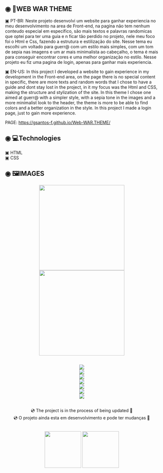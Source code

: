  ## ◉ 📑WEB WAR THEME
 <p> ▣ PT-BR: Neste projeto desenvolvi um website para ganhar experiencia no meu desenvolvimento na area de Front-end, na pagina não tem nenhum conteudo especial em especifico, são mais textos e palavras randomicas que optei para ter uma guia e n ficar tão perdido no projeto, nele meu foco foi o Html e Css, fazendo a estrutura e estilização do site. Nesse tema eu escolhi um voltado para guerr@ com um estilo mais simples, com um tom de sepia nas imagens e um ar mais minimalista ao cabeçalho, o tema é mais para conseguir encontrar cores e uma melhor organização no estilo. Nesse projeto eu fiz uma pagina de login, apenas para ganhar mais experiencia.   </p>
 <p> ▣ EN-US: In this project I developed a website to gain experience in my development in the Front-end area, on the page there is no special content in specific, there are more texts and random words that I chose to have a guide and dont stay lost in the project, in it my focus was the Html and CSS, making the structure and stylization of the site. In this theme I chose one aimed at guerr@ with a simpler style, with a sepia tone in the images and a more minimalist look to the header, the theme is more to be able to find colors and a better organization in the style. In this project I made a login page, just to gain more experience. </p>
 
 PAGE: https://gsantos-f.github.io/Web-WAR.THEME/
 
 ## ◉ 💻Technologies
 ▣ HTML</br>
 ▣ CSS
 
 ## ◉ 🖼️IMAGES

<div align="center">
<img  height="280px" src="https://user-images.githubusercontent.com/101200460/158026396-9255faa7-955a-44aa-9ff1-e2a3bcd58ee7.gif" >
<img  height="280px" src="https://user-images.githubusercontent.com/101200460/157447253-b2c2ce50-1500-49c3-9de5-bc2ff6155f3d.gif" >
</div>

##

<div align="center" height="120px">
<img src="https://user-images.githubusercontent.com/101200460/157446177-36cfbc53-fc63-422c-91c8-6a95092edbc1.png">
</div>

<div align="center" height="120px" widht="150px">
<img src="https://user-images.githubusercontent.com/101200460/157445531-9d47fe4e-8a5a-4a31-84c7-1b16e3aa0b46.png">
</div>

<div align="center" >
<img src="https://user-images.githubusercontent.com/101200460/157445522-10d8d27e-6cda-4d7d-bdd7-4795e7dbb45a.png">
</div>

<div align="center" >
 <img src="https://user-images.githubusercontent.com/101200460/157445483-2cd4ddf3-ee72-4028-a72a-75db6069ab55.png">
</div>

<div align="center" >
 <img src="https://user-images.githubusercontent.com/101200460/157447071-25f343cb-dafc-4fa2-a4e6-cdfa099bd2d0.png">
</div>

<div align="center" >
 <img src="https://user-images.githubusercontent.com/101200460/157445470-2bf5f862-1d89-46fc-89ae-6a07d24a2035.png">
</div>

<div align="center" >
 <img src="https://user-images.githubusercontent.com/101200460/157447098-8cd2bd78-5575-4baa-b065-a90910f5a436.png">
</div>

 ##
 
<div align="center">💿 The project is in the process of being updated 📀<div>
 <div align="center">💿 O projeto ainda esta em desenvolvimento e pode ter mudanças 📀<div>
 
 ##
  
<img  align="center" height="120px" src="https://github-readme-stats.vercel.app/api/pin/?username=gsantos-f&repo=Web-WAR.THEME&theme=react">
 
<img align="center" height="120px" src="https://c.tenor.com/aFXOYd-o_IYAAAAC/bomb-world-war-two.gif">
